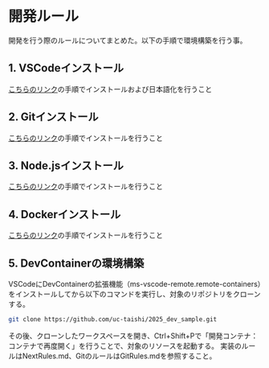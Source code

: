 # 開発ルール

開発を行う際のルールについてまとめた。以下の手順で環境構築を行う事。

## 1. VSCodeインストール

[こちらのリンク](https://pengi-n.co.jp/column/vscode-install/)の手順でインストールおよび日本語化を行うこと

## 2. Gitインストール

[こちらのリンク](https://www.sejuku.net/blog/73444)の手順でインストールを行うこと

## 3. Node.jsインストール

[こちらのリンク](https://zenn.dev/kuuki/articles/windows-nodejs-install)の手順でインストールを行うこと

## 4. Dockerインストール

[こちらのリンク](https://qiita.com/0xv80/items/597300827b212cab4328)の手順でインストールを行うこと

## 5. DevContainerの環境構築

VSCodeにDevContainerの拡張機能（ms-vscode-remote.remote-containers）をインストールしてから以下のコマンドを実行し、対象のリポジトリをクローンする。

```bash
git clone https://github.com/uc-taishi/2025_dev_sample.git
```

その後、クローンしたワークスペースを開き、Ctrl+Shift+Pで「開発コンテナ：コンテナで再度開く」を行うことで、対象のリソースを起動する。
実装のルールはNextRules.md、GitのルールはGitRules.mdを参照すること。
